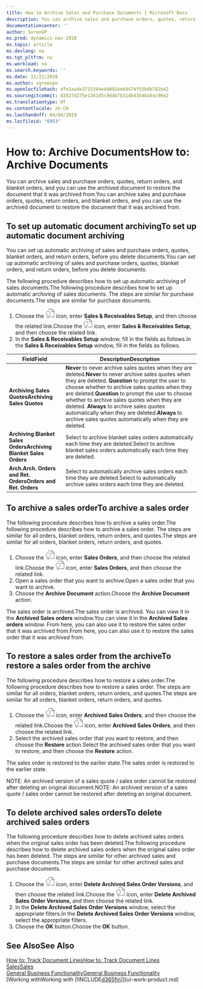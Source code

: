 ```yaml
---
title: How to Archive Sales and Purchase Documents | Microsoft Docs
description: You can archive sales and purchase orders, quotes, return orders, and blanket orders, and you can use the archived document to restore the document that it was archived from.
documentationcenter: ''
author: SorenGP
ms.prod: dynamics-nav-2018
ms.topic: article
ms.devlang: na
ms.tgt_pltfrm: na
ms.workload: na
ms.search.keywords: ''
ms.date: 11/21/2018
ms.author: sgroespe
ms.openlocfilehash: dfe1aade3715344e44891be64474f55b0b781b42
ms.sourcegitcommit: 02827d275e1341d5c9ddb7b314b43b48a9ac96e2
ms.translationtype: HT
ms.contentlocale: zh-CN
ms.lasthandoff: 04/04/2019
ms.locfileid: "6953"
---
```

# <a name="how-to-archive-documents"></a><span data-ttu-id="187bf-103">How to: Archive Documents</span><span class="sxs-lookup"><span data-stu-id="187bf-103">How to: Archive Documents</span></span>
<span data-ttu-id="187bf-104">You can archive sales and purchase orders, quotes, return orders, and blanket orders, and you can use the archived document to restore the document that it was archived from.</span><span class="sxs-lookup"><span data-stu-id="187bf-104">You can archive sales and purchase orders, quotes, return orders, and blanket orders, and you can use the archived document to restore the document that it was archived from.</span></span>

## <a name="to-set-up-automatic-document-archiving"></a><span data-ttu-id="187bf-105">To set up automatic document archiving</span><span class="sxs-lookup"><span data-stu-id="187bf-105">To set up automatic document archiving</span></span>  
<span data-ttu-id="187bf-106">You can set up automatic archiving of sales and purchase orders, quotes, blanket orders, and return orders, before you delete documents.</span><span class="sxs-lookup"><span data-stu-id="187bf-106">You can set up automatic archiving of sales and purchase orders, quotes, blanket orders, and return orders, before you delete documents.</span></span>

<span data-ttu-id="187bf-107">The following procedure describes how to set up automatic archiving of sales documents.</span><span class="sxs-lookup"><span data-stu-id="187bf-107">The following procedure describes how to set up automatic archiving of sales documents.</span></span> <span data-ttu-id="187bf-108">The steps are similar for purchase documents.</span><span class="sxs-lookup"><span data-stu-id="187bf-108">The steps are similar for purchase documents.</span></span>
1.  <span data-ttu-id="187bf-109">Choose the ![Search for Page or Report](media/ui-search/search_small.png "Search for Page or Report icon") icon, enter **Sales & Receivables Setup**, and then choose the related link.</span><span class="sxs-lookup"><span data-stu-id="187bf-109">Choose the ![Search for Page or Report](media/ui-search/search_small.png "Search for Page or Report icon") icon, enter **Sales & Receivables Setup**, and then choose the related link.</span></span>
2. <span data-ttu-id="187bf-110">In the **Sales & Receivables Setup** window, fill in the fields as follows.</span><span class="sxs-lookup"><span data-stu-id="187bf-110">In the **Sales & Receivables Setup** window, fill in the fields as follows.</span></span>

|<span data-ttu-id="187bf-111">Field</span><span class="sxs-lookup"><span data-stu-id="187bf-111">Field</span></span>|<span data-ttu-id="187bf-112">Description</span><span class="sxs-lookup"><span data-stu-id="187bf-112">Description</span></span>|
|-----|-----------|
|**<span data-ttu-id="187bf-113">Archiving Sales Quotes</span><span class="sxs-lookup"><span data-stu-id="187bf-113">Archiving Sales Quotes</span></span>**|<span data-ttu-id="187bf-114">**Never** to never archive sales quotes when they are deleted.</span><span class="sxs-lookup"><span data-stu-id="187bf-114">**Never** to never archive sales quotes when they are deleted.</span></span> <span data-ttu-id="187bf-115">**Question** to prompt the user to choose whether to archive sales quotes when they are deleted.</span><span class="sxs-lookup"><span data-stu-id="187bf-115">**Question** to prompt the user to choose whether to archive sales quotes when they are deleted.</span></span> <span data-ttu-id="187bf-116">**Always** to archive sales quotes automatically when they are deleted.</span><span class="sxs-lookup"><span data-stu-id="187bf-116">**Always** to archive sales quotes automatically when they are deleted.</span></span>|
|**<span data-ttu-id="187bf-117">Archiving Blanket Sales Orders</span><span class="sxs-lookup"><span data-stu-id="187bf-117">Archiving Blanket Sales Orders</span></span>**|<span data-ttu-id="187bf-118">Select to archive blanket sales orders automatically each time they are deleted.</span><span class="sxs-lookup"><span data-stu-id="187bf-118">Select to archive blanket sales orders automatically each time they are deleted.</span></span>|
|**<span data-ttu-id="187bf-119">Arch.</span><span class="sxs-lookup"><span data-stu-id="187bf-119">Arch.</span></span> <span data-ttu-id="187bf-120">Orders and Ret. Orders</span><span class="sxs-lookup"><span data-stu-id="187bf-120">Orders and Ret. Orders</span></span>**|<span data-ttu-id="187bf-121">Select to automatically archive sales orders each time they are deleted.</span><span class="sxs-lookup"><span data-stu-id="187bf-121">Select to automatically archive sales orders each time they are deleted.</span></span>|

## <a name="to-archive-a-sales-order"></a><span data-ttu-id="187bf-122">To archive a sales order</span><span class="sxs-lookup"><span data-stu-id="187bf-122">To archive a sales order</span></span>
<span data-ttu-id="187bf-123">The following procedure describes how to archive a sales order.</span><span class="sxs-lookup"><span data-stu-id="187bf-123">The following procedure describes how to archive a sales order.</span></span> <span data-ttu-id="187bf-124">The steps are similar for all orders, blanket orders, return orders, and quotes.</span><span class="sxs-lookup"><span data-stu-id="187bf-124">The steps are similar for all orders, blanket orders, return orders, and quotes.</span></span>

1.  <span data-ttu-id="187bf-125">Choose the ![Search for Page or Report](media/ui-search/search_small.png "Search for Page or Report icon") icon, enter **Sales Orders**, and then choose the related link.</span><span class="sxs-lookup"><span data-stu-id="187bf-125">Choose the ![Search for Page or Report](media/ui-search/search_small.png "Search for Page or Report icon") icon, enter **Sales Orders**, and then choose the related link.</span></span>  
2.  <span data-ttu-id="187bf-126">Open a sales order that you want to archive.</span><span class="sxs-lookup"><span data-stu-id="187bf-126">Open a sales order that you want to archive.</span></span>  
3.  <span data-ttu-id="187bf-127">Choose the **Archive Document** action.</span><span class="sxs-lookup"><span data-stu-id="187bf-127">Choose the **Archive Document** action.</span></span>

<span data-ttu-id="187bf-128">The sales order is archived.</span><span class="sxs-lookup"><span data-stu-id="187bf-128">The sales order is archived.</span></span> <span data-ttu-id="187bf-129">You can view it in the **Archived Sales orders** window.</span><span class="sxs-lookup"><span data-stu-id="187bf-129">You can view it in the **Archived Sales orders** window.</span></span> <span data-ttu-id="187bf-130">From here, you can also use it to restore the sales order that it was archived from.</span><span class="sxs-lookup"><span data-stu-id="187bf-130">From here, you can also use it to restore the sales order that it was archived from.</span></span>

## <a name="to-restore-a-sales-order-from-the-archive"></a><span data-ttu-id="187bf-131">To restore a sales order from the archive</span><span class="sxs-lookup"><span data-stu-id="187bf-131">To restore a sales order from the archive</span></span>
<span data-ttu-id="187bf-132">The following procedure describes how to restore a sales order.</span><span class="sxs-lookup"><span data-stu-id="187bf-132">The following procedure describes how to restore a sales order.</span></span> <span data-ttu-id="187bf-133">The steps are similar for all orders, blanket orders, return orders, and quotes.</span><span class="sxs-lookup"><span data-stu-id="187bf-133">The steps are similar for all orders, blanket orders, return orders, and quotes.</span></span>

1.  <span data-ttu-id="187bf-134">Choose the ![Search for Page or Report](media/ui-search/search_small.png "Search for Page or Report icon") icon, enter **Archived Sales Orders**, and then choose the related link.</span><span class="sxs-lookup"><span data-stu-id="187bf-134">Choose the ![Search for Page or Report](media/ui-search/search_small.png "Search for Page or Report icon") icon, enter **Archived Sales Orders**, and then choose the related link.</span></span>
2.  <span data-ttu-id="187bf-135">Select the archived sales order that you want to restore, and then choose the **Restore** action.</span><span class="sxs-lookup"><span data-stu-id="187bf-135">Select the archived sales order that you want to restore, and then choose the **Restore** action.</span></span>  

<span data-ttu-id="187bf-136">The sales order is restored to the earlier state.</span><span class="sxs-lookup"><span data-stu-id="187bf-136">The sales order is restored to the earlier state.</span></span>

<span data-ttu-id="187bf-137">NOTE: An archived version of a sales quote / sales order cannot be restored after deleting an original document.</span><span class="sxs-lookup"><span data-stu-id="187bf-137">NOTE: An archived version of a sales quote / sales order cannot be restored after deleting an original document.</span></span>

## <a name="to-delete-archived-sales-orders"></a><span data-ttu-id="187bf-138">To delete archived sales orders</span><span class="sxs-lookup"><span data-stu-id="187bf-138">To delete archived sales orders</span></span>
<span data-ttu-id="187bf-139">The following procedure describes how to delete archived sales orders when the original sales order has been deleted.</span><span class="sxs-lookup"><span data-stu-id="187bf-139">The following procedure describes how to delete archived sales orders when the original sales order has been deleted.</span></span> <span data-ttu-id="187bf-140">The steps are similar for other archived sales and purchase documents.</span><span class="sxs-lookup"><span data-stu-id="187bf-140">The steps are similar for other archived sales and purchase documents.</span></span>

1.  <span data-ttu-id="187bf-141">Choose the ![Search for Page or Report](media/ui-search/search_small.png "Search for Page or Report icon") icon, enter **Delete Archived Sales Order Versions**, and then choose the related link.</span><span class="sxs-lookup"><span data-stu-id="187bf-141">Choose the ![Search for Page or Report](media/ui-search/search_small.png "Search for Page or Report icon") icon, enter **Delete Archived Sales Order Versions**, and then choose the related link.</span></span>  
2.  <span data-ttu-id="187bf-142">In the **Delete Archived Sales Order Versions** window, select the appropriate filters.</span><span class="sxs-lookup"><span data-stu-id="187bf-142">In the **Delete Archived Sales Order Versions** window, select the appropriate filters.</span></span>  
3.  <span data-ttu-id="187bf-143">Choose the **OK** button.</span><span class="sxs-lookup"><span data-stu-id="187bf-143">Choose the **OK** button.</span></span>

## <a name="see-also"></a><span data-ttu-id="187bf-144">See Also</span><span class="sxs-lookup"><span data-stu-id="187bf-144">See Also</span></span>
[<span data-ttu-id="187bf-145">How to: Track Document Lines</span><span class="sxs-lookup"><span data-stu-id="187bf-145">How to: Track Document Lines</span></span>](across-how-to-track-document-lines.md)  
[<span data-ttu-id="187bf-146">Sales</span><span class="sxs-lookup"><span data-stu-id="187bf-146">Sales</span></span>](sales-manage-sales.md)  
[<span data-ttu-id="187bf-147">General Business Functionality</span><span class="sxs-lookup"><span data-stu-id="187bf-147">General Business Functionality</span></span>](ui-across-business-areas.md)  
[<span data-ttu-id="187bf-148">Working with</span><span class="sxs-lookup"><span data-stu-id="187bf-148">Working with</span></span> [!INCLUDE[d365fin](includes/d365fin_md.md)]](ui-work-product.md)
